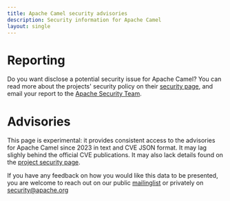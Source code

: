 ```yaml
---
title: Apache Camel security advisories
description: Security information for Apache Camel
layout: single
---
```


# Reporting

Do you want disclose a potential security issue for Apache Camel? You can read more about the projects' security policy on their [security page](https://camel.apache.org/security/), and email your report to the  [Apache Security Team](mailto:security@apache.org).

# Advisories

This page is experimental: it provides consistent access to the advisories for Apache Camel since 2023 in text and CVE JSON format. It may lag slighly behind the official CVE publications. It may also lack details found on the [project security page](https://camel.apache.org/security/).

If you have any feedback on how you would like this data to be presented, you are welcome to reach out on our public [mailinglist](/mailinglist) or privately on [security@apache.org](mailto:security@apache.org)
